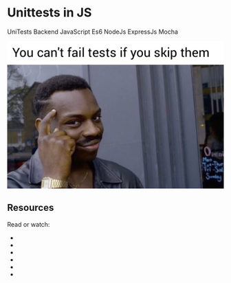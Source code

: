 # Unittests in JS

UniTests Backend JavaScript Es6 NodeJs ExpressJs Mocha

![image](./Untitled%20image.jpg)

## Resources

Read or watch:

- ![]()
- ![]()
- ![]()
- ![]()
- ![]()
- ![]()
